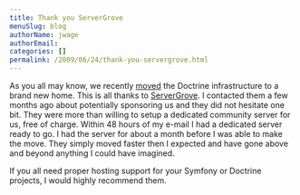 ```yaml
---
title: Thank you ServerGrove
menuSlug: blog
authorName: jwage 
authorEmail: 
categories: []
permalink: /2009/06/24/thank-you-servergrove.html
---
```

As you all may know, we recently
[moved](http://www.doctrine-project.org/blog/doctrine-changing-homes)
the Doctrine infrastructure to a brand new home. This is all thanks to
[ServerGrove](http://www.servergrove.net/). I contacted them a few
months ago about potentially sponsoring us and they did not hesitate one
bit. They were more than willing to setup a dedicated community server
for us, free of charge. Within 48 hours of my e-mail I had a dedicated
server ready to go. I had the server for about a month before I was able
to make the move. They simply moved faster then I expected and have gone
above and beyond anything I could have imagined.

If you all need proper hosting support for your Symfony or Doctrine
projects, I would highly recommend them.

